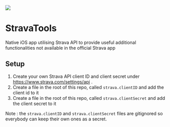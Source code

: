 ![](https://github.com/szigetics/StravaTools/workflows/CI/badge.svg)

# StravaTools
Native iOS app utilising Strava API to provide useful additional functionalities not available in the official Strava app

## Setup

1. Create your own Strava API client ID and client secret under https://www.strava.com/settings/api .
1. Create a file in the root of this repo, called `strava.clientID` and add the client id to it
1. Create a file in the root of this repo, called `strava.clientSecret` and add the client secret to it

Note : the `strava.clientID` and `strava.clientSecret` files are gitignored so everybody can keep their own ones as a secret.
